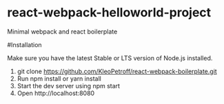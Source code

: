 # react-webpack-helloworld-project

Minimal webpack and react boilerplate

#Installation

Make sure you have the latest Stable or LTS version of Node.js installed.

1. git clone https://github.com/KleoPetroff/react-webpack-boilerplate.git
2. Run npm install or yarn install
3. Start the dev server using npm start
4. Open http://localhost:8080
